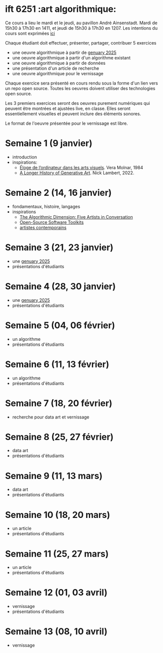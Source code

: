 # ift 6251 :art algorithmique:

Ce cours a lieu le mardi et le jeudi, au pavillon André Ainsenstadt. Mardi de 15h30 à 17h30 en 1411, et jeudi de 15h30 à 17h30 en 1207. Les intentions du cours sont exprimées [ici](plan-cours.md)

Chaque étudiant doit effectuer, présenter, partager, contribuer 5 exercices
- une oeuvre algorithmique à partir de [genuary 2025](https://genuary.art/prompts#jan9)
- une oeuvre algorithmique à partir d'un algorithme existant
- une oeuvre algorithmique à partir de données
- une présentation d'un article de recherche
- une oeuvre algorithmique pour le vernissage

Chaque exercice sera présenté en cours rendu sous la forme d'un lien vers un repo open source. Toutes les oeuvres doivent utiliser des technologies open source.

Les 3 premiers exercices seront des oeuvres purement numériques qui peuvent être montrées et ajustées live, en classe. Elles seront essentiellement visuelles et peuvent inclure des éléments sonores.

Le format de l'oeuvre présentée pour le vernissage est libre. 

# Semaine 1 (9 janvier)
 - introduction
 - inspirations:
   - [Éloge de l’ordinateur dans les arts visuels](http://www.veramolnar.com/blog/wp-content/uploads/VM1984_eloge.pdf). Vera Molnar, 1984
   - [A Longer History of Generative Art](https://www.rightclicksave.com/article/a-longer-history-of-generative-art). Nick Lambert, 2022.

# Semaine 2 (14, 16 janvier)
 - fondamentaux, histoire, langages
 - inspirations
   - [The Algorithmic Dimension: Five Artists in Conversation](https://link.springer.com/content/pdf/10.1007/978-3-319-61167-9.pdf)
   - [Open-Source Software Toolkits](https://github.com/CreativeInquiry/OSSTA-Report)
   - [artistes contemporains](https://github.com/rethread-studio/algorithmic-art-course/issues/12)

# Semaine 3 (21, 23 janvier)
- une [genuary 2025](https://genuary.art/prompts#jan9)
- présentations d'étudiants

# Semaine 4 (28, 30 janvier)
- une [genuary 2025](https://genuary.art/prompts#jan9)
- présentations d'étudiants

# Semaine 5 (04, 06 février)
- un algorithme
- présentations d'étudiants

# Semaine 6 (11, 13 février)
- un algorithme
- présentations d'étudiants

# Semaine 7 (18, 20 février)
- recherche pour data art et vernissage

# Semaine 8 (25, 27 février)
- data art
- présentations d'étudiants

# Semaine 9 (11, 13 mars)
- data art
- présentations d'étudiants

# Semaine 10 (18, 20 mars)
- un article
- présentations d'étudiants

# Semaine 11 (25, 27 mars)
- un article
- présentations d'étudiants

# Semaine 12 (01, 03 avril)
- vernissage
- présentations d'étudiants

# Semaine 13 (08, 10 avril)
- vernissage